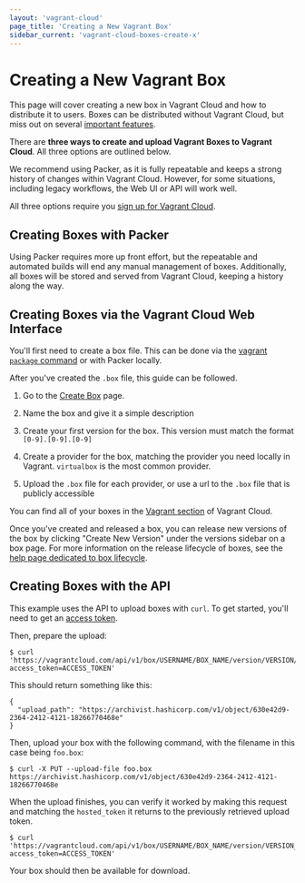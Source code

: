 ```yaml
---
layout: 'vagrant-cloud'
page_title: 'Creating a New Vagrant Box'
sidebar_current: 'vagrant-cloud-boxes-create-x'
---
```


# Creating a New Vagrant Box

This page will cover creating a new box in Vagrant Cloud and how to distribute
it to users. Boxes can be distributed without Vagrant Cloud, but
miss out on several [important features](/docs/vagrant-cloud/boxes).

There are **three ways to create and upload Vagrant Boxes to Vagrant Cloud**. All
three options are outlined below.

We recommend using Packer, as it is fully repeatable and keeps a strong
history of changes within Vagrant Cloud. However, for some situations, including
legacy workflows, the Web UI or API will work well.

All three options require you [sign up for Vagrant Cloud](https://vagrantcloud.com/account/new).

## Creating Boxes with Packer

Using Packer requires more up front effort, but the repeatable and
automated builds will end any manual management of boxes. Additionally,
all boxes will be stored and served from Vagrant Cloud, keeping a history along
the way.

## Creating Boxes via the Vagrant Cloud Web Interface

You'll first need to create a box file. This can be done via
the [vagrant `package` command](http://docs.vagrantup.com/v2/boxes/base.html)
or with Packer locally.

After you've created the `.box` file, this guide can be followed.

1. Go to the [Create Box](https://vagrantcloud.com/boxes/new) page.

1. Name the box and give it a simple description

1. Create your first version for the box. This version
   must match the format `[0-9].[0-9].[0-9]`

1. Create a provider for the box, matching the provider you need
   locally in Vagrant. `virtualbox` is the most common provider.

1. Upload the `.box` file for each provider, or use a url to the `.box`
   file that is publicly accessible

You can find all of your boxes in the [Vagrant section](https://vagrantcloud.com/vagrant) of Vagrant Cloud.

Once you've created and released a box, you can release new versions of
the box by clicking "Create New Version" under the versions sidebar on
a box page. For more information on the release lifecycle of boxes, see
the [help page dedicated to box lifecycle](/docs/vagrant-cloud/boxes/lifecycle.html).

## Creating Boxes with the API

This example uses the API to upload boxes with `curl`. To get started, you'll
need to get an [access token](https://vagrantcloud.com/settings/security).

Then, prepare the upload:

    $ curl 'https://vagrantcloud.com/api/v1/box/USERNAME/BOX_NAME/version/VERSION/provider/PROVIDER_NAME/upload?access_token=ACCESS_TOKEN'

This should return something like this:

    {
      "upload_path": "https://archivist.hashicorp.com/v1/object/630e42d9-2364-2412-4121-18266770468e"
    }

Then, upload your box with the following command, with the filename in this case being `foo.box`:

    $ curl -X PUT --upload-file foo.box https://archivist.hashicorp.com/v1/object/630e42d9-2364-2412-4121-18266770468e

When the upload finishes, you can verify it worked by making this request and matching the `hosted_token` it returns to the previously retrieved upload token.

    $ curl 'https://vagrantcloud.com/api/v1/box/USERNAME/BOX_NAME/version/VERSION_NUMBER/provider/PROVIDER_NAME?access_token=ACCESS_TOKEN'

Your box should then be available for download.
